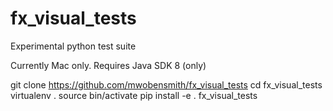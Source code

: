 # fx_visual_tests
Experimental python test suite

Currently Mac only.
Requires Java SDK 8 (only)

git clone https://github.com/mwobensmith/fx_visual_tests
cd fx_visual_tests
virtualenv .
source bin/activate
pip install -e .
fx_visual_tests